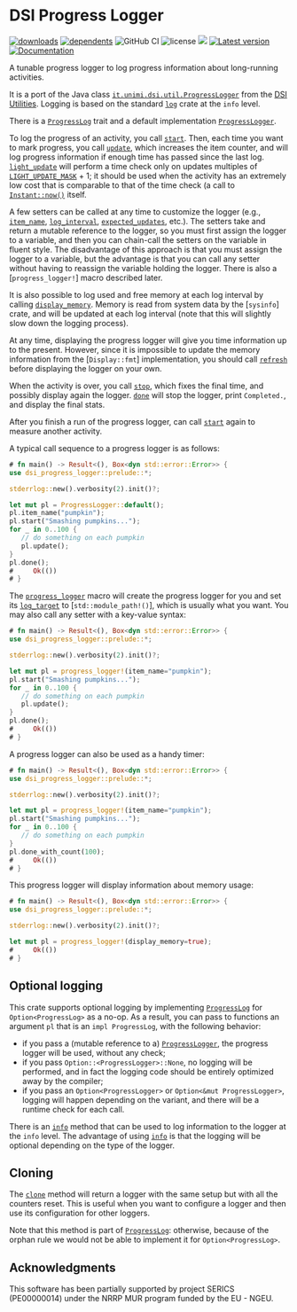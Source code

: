 # DSI Progress Logger

[![downloads](https://img.shields.io/crates/d/dsi-progress-logger)](https://crates.io/crates/dsi-progress-logger)
[![dependents](https://img.shields.io/librariesio/dependents/cargo/dsi-progress-logger)](https://crates.io/crates/dsi-progress-logger/reverse_dependencies)
![GitHub CI](https://github.com/vigna/dsi-progress-logger-rs/actions/workflows/rust.yml/badge.svg)
![license](https://img.shields.io/crates/l/dsi-progress-logger)
[![](https://tokei.rs/b1/github/vigna/dsi-progress-logger-rs?type=Rust,Python)](https://github.com/vigna/dsi-progress-logger-rs)
[![Latest version](https://img.shields.io/crates/v/dsi-progress-logger.svg)](https://crates.io/crates/dsi-progress-logger)
[![Documentation](https://docs.rs/dsi-progress-logger/badge.svg)](https://docs.rs/dsi-progress-logger)

A tunable progress logger to log progress information about long-running
activities.

It is a port of the Java class [`it.unimi.dsi.util.ProgressLogger`] from the
[DSI Utilities]. Logging is based on the standard [`log`] crate at the `info`
level.

There is a [`ProgressLog`] trait and a default implementation
[`ProgressLogger`].

To log the progress of an activity, you call [`start`]. Then, each time you want
to mark progress, you call [`update`], which increases the item counter, and
will log progress information if enough time has passed since the last log.
[`light_update`] will perform a time check only on updates multiples of
[`LIGHT_UPDATE_MASK`] + 1; it  should be used when the activity has an extremely
low cost that is comparable to that of the time check (a call to
[`Instant::now()`] itself.

A few setters can be called at any time to customize the logger (e.g.,
[`item_name`], [`log_interval`], [`expected_updates`], etc.). The setters take
and return a mutable reference to the logger, so you must first assign the
logger to a variable, and then you can chain-call the setters on the variable in
fluent style. The disadvantage of this approach is that you must assign the
logger to a variable, but the advantage is that you can call any setter without
having to reassign the variable holding the logger. There is also a
[`progress_logger!`] macro described later.

It is also possible to log used and free memory at each log interval by calling
[`display_memory`]. Memory is read from system data by the [`sysinfo`] crate,
and will be updated at each log interval (note that this will slightly slow down
the logging process).

At any time, displaying the progress logger will give you time information up to
the present. However,  since it is impossible to update the memory information
from the [`Display::fmt`] implementation, you should call [`refresh`] before
displaying the logger on your own.

When the activity is over, you call [`stop`], which fixes the final time, and
possibly display again the logger. [`done`] will stop the logger, print
`Completed.`, and display the final stats.

After you finish a run of the progress logger, can call [`start`] again to
measure another activity.

A typical call sequence to a progress logger is as follows:

```rust
# fn main() -> Result<(), Box<dyn std::error::Error>> {
use dsi_progress_logger::prelude::*;

stderrlog::new().verbosity(2).init()?;

let mut pl = ProgressLogger::default();
pl.item_name("pumpkin");
pl.start("Smashing pumpkins...");
for _ in 0..100 {
   // do something on each pumpkin
   pl.update();
}
pl.done();
#     Ok(())
# }
```

The [`progress_logger`] macro will create the progress logger for you and set
its [`log_target`] to [`std::module_path!()`], which is usually what you want.
You may also call any setter with a key-value syntax:

```rust
# fn main() -> Result<(), Box<dyn std::error::Error>> {
use dsi_progress_logger::prelude::*;

stderrlog::new().verbosity(2).init()?;

let mut pl = progress_logger!(item_name="pumpkin");
pl.start("Smashing pumpkins...");
for _ in 0..100 {
   // do something on each pumpkin
   pl.update();
}
pl.done();
#     Ok(())
# }
```

A progress logger can also be used as a handy timer:

```rust
# fn main() -> Result<(), Box<dyn std::error::Error>> {
use dsi_progress_logger::prelude::*;

stderrlog::new().verbosity(2).init()?;

let mut pl = progress_logger!(item_name="pumpkin");
pl.start("Smashing pumpkins...");
for _ in 0..100 {
   // do something on each pumpkin
}
pl.done_with_count(100);
#     Ok(())
# }
```

This progress logger will display information about  memory usage:

```rust
# fn main() -> Result<(), Box<dyn std::error::Error>> {
use dsi_progress_logger::prelude::*;

stderrlog::new().verbosity(2).init()?;

let mut pl = progress_logger!(display_memory=true);
#     Ok(())
# }
```

## Optional logging

This crate supports optional logging by implementing [`ProgressLog`] for
`Option<ProgressLog>` as a no-op. As a result, you can pass to functions an
argument `pl` that is an `impl ProgressLog`, with the following behavior:

- if you pass a (mutable reference to a) [`ProgressLogger`], the progress logger
  will be used, without any check;
- if you pass `Option::<ProgressLogger>::None`, no logging will be performed, and in fact the logging
  code should be entirely optimized away by the compiler;
- if you pass an `Option<ProgressLogger>` or `Option<&mut ProgressLogger>`,
  logging will happen depending on the variant, and there will be a runtime
  check for each call.

There is an [`info`] method that can be used to log information to the logger at
the `info` level. The advantage of using [`info`] is that the logging will be
optional depending on the type of the logger.

## Cloning

The [`clone`] method will return a logger with the same setup but with all the
counters reset. This is useful when you want to configure a logger and then use
its configuration for other loggers.

Note that this method is part of [`ProgressLog`]: otherwise, because of the
orphan rule we would not be able to implement it for `Option<ProgressLog>`.

## Acknowledgments

This software has been partially supported by project SERICS (PE00000014) under
the NRRP MUR program funded by the EU - NGEU.

[`ProgressLog`]: https://docs.rs/dsi-progress-logger/latest/dsi_progress_logger/trait.ProgressLog.html
[`ProgressLogger`]: https://docs.rs/dsi-progress-logger/latest/dsi_progress_logger/struct.ProgressLogger.html
[`start`]: https://docs.rs/dsi-progress-logger/latest/dsi_progress_logger/trait.ProgressLog.html#tymethod.start
[`item_name`]: https://docs.rs/dsi-progress-logger/latest/dsi_progress_logger/trait.ProgressLog.html#tymethod.item_name
[`log_interval`]: https://docs.rs/dsi-progress-logger/latest/dsi_progress_logger/trait.ProgressLog.html#tymethod.log_interval
[`expected_updates`]: https://docs.rs/dsi-progress-logger/latest/dsi_progress_logger/trait.ProgressLog.html#tymethod.expected_updates
[`refresh`]: https://docs.rs/dsi-progress-logger/latest/dsi_progress_logger/trait.ProgressLog.html#tymethod.refresh
[`stop`]: https://docs.rs/dsi-progress-logger/latest/dsi_progress_logger/trait.ProgressLog.html#tymethod.stop
[`done`]: https://docs.rs/dsi-progress-logger/latest/dsi_progress_logger/trait.ProgressLog.html#tymethod.done
[`info`]: https://docs.rs/dsi-progress-logger/latest/dsi_progress_logger/trait.ProgressLog.html#tymethod.info
[`clone`]: https://docs.rs/dsi-progress-logger/latest/dsi_progress_logger/trait.ProgressLog.html#tymethod.clone
[`display_memory`]: https://docs.rs/dsi-progress-logger/latest/dsi_progress_logger/trait.ProgressLog.html#tymethod.display_memory
[`update`]: https://docs.rs/dsi-progress-logger/latest/dsi_progress_logger/trait.ProgressLog.html#tymethod.light_update
[`light_update`]: https://docs.rs/dsi-progress-logger/latest/dsi_progress_logger/trait.ProgressLog.html#tymethod.light_update
[`LIGHT_UPDATE_MASK`]: https://docs.rs/dsi-progress-logger/latest/dsi_progress_logger/struct.ProgressLogger.html#associatedconstant.LIGHT_UPDATE_MASK
[`it.unimi.dsi.util.ProgressLogger`]: https://dsiutils.di.unimi.it/docs/it/unimi/dsi/logging/ProgressLogger.html
[DSI Utilities]: https://dsiutils.di.unimi.it/
[`log`]: https://docs.rs/log
[`Instant::now()`]: https://doc.rust-lang.org/std/time/struct.Instant.html#method.now
[`progress_logger`]: https://doc.rust-lang.org/std/time/struct.Instant.html#method.now
[`log_target`]: <https://docs.rs/dsi-progress-logger/latest/dsi_progress_logger/trait.ProgressLog.html#tymethod.log_target>
